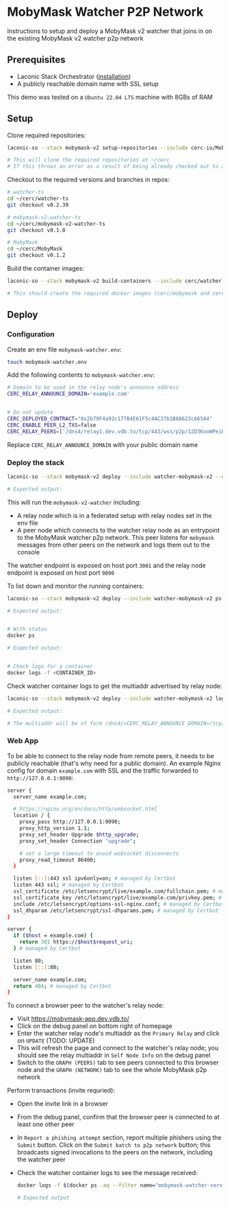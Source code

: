 # MobyMask Watcher P2P Network

Instructions to setup and deploy a MobyMask v2 watcher that joins in on the existing MobyMask v2 watcher p2p network

## Prerequisites

* Laconic Stack Orchestrator ([installation](/README.md#install))
* A publicly reachable domain name with SSL setup

This demo was tested on a `Ubuntu 22.04 LTS` machine with 8GBs of RAM

## Setup

Clone required repositories:

  ```bash
  laconic-so --stack mobymask-v2 setup-repositories --include cerc-io/MobyMask,cerc-io/watcher-ts,cerc-io/mobymask-v2-watcher-ts

  # This will clone the required repositories at ~/cerc
  # If this throws an error as a result of being already checked out to a branch/tag in a repo, remove the repositories mentioned below and re-run the command
  ```

Checkout to the required versions and branches in repos:

  ```bash
  # watcher-ts
  cd ~/cerc/watcher-ts
  git checkout v0.2.39

  # mobymask-v2-watcher-ts
  cd ~/cerc/mobymask-v2-watcher-ts
  git checkout v0.1.0

  # MobyMask
  cd ~/cerc/MobyMask
  git checkout v0.1.2
  ```

Build the container images:

  ```bash
  laconic-so --stack mobymask-v2 build-containers --include cerc/watcher-ts,cerc/watcher-mobymask-v2,cerc/mobymask

  # This should create the required docker images (cerc/mobymask and cerc/watcher-mobymask-v2) in the local image registry
  ```

## Deploy

### Configuration

Create an env file `mobymask-watcher.env`:

  ```bash
  touch mobymask-watcher.env
  ```

Add the following contents to `mobymask-watcher.env`:

  ```bash
  # Domain to be used in the relay node's announce address
  CERC_RELAY_ANNOUNCE_DOMAIN='example.com'


  # Do not update
  CERC_DEPLOYED_CONTRACT="0x2b79F4a92c177B4E61F5c4AC37b1B8A623c665A4"
  CERC_ENABLE_PEER_L2_TXS=false
  CERC_RELAY_PEERS=['/dns4/relay1.dev.vdb.to/tcp/443/wss/p2p/12D3KooWPeiRZHym2LYTZsbDhciF8tXDimakXPfL4xkRG44s4QUB', '/dns4/relay2.dev.vdb.to/tcp/443/wss/p2p/12D3KooWJD6kLyqHayEkaFVrsDwdyYnPtr5nvjNT9CYTBQJHoYK4']
  ```

Replace `CERC_RELAY_ANNOUNCE_DOMAIN` with your public domain name

### Deploy the stack

```bash
laconic-so --stack mobymask-v2 deploy --include watcher-mobymask-v2 --env-file mobymask-watcher.env up

# Expected output:

```

This will run the `mobymask-v2-watcher` including:
* A relay node which is in a federated setup with relay nodes set in the env file
* A peer node which connects to the watcher relay node as an entrypoint to the MobyMask watcher p2p network. This peer listens for `mobymask` messages from other peers on the network and logs them out to the console

The watcher endpoint is exposed on host port `3001` and the relay node endpoint is exposed on host port `9090`

To list down and monitor the running containers:

  ```bash
  laconic-so --stack mobymask-v2 deploy --include watcher-mobymask-v2 ps

  # Expected output:


  # With status
  docker ps

  # Expected output:


  # Check logs for a container
  docker logs -f <CONTAINER_ID>
  ```

Check watcher container logs to get the multiaddr advertised by relay node:

  ```bash
  laconic-so --stack mobymask-v2 deploy --include watcher-mobymask-v2 logs mobymask-watcher-server | grep -A 3 "Relay node started"

  # Expected output:

  # The multiaddr will be of form /dns4/<CERC_RELAY_ANNOUNCE_DOMAIN>/tcp/443/wss/p2p/<RELAY_PEER_ID>
  ```

### Web App

To be able to connect to the relay node from remote peers, it needs to be publicly reachable (that's why need for a public domain). An example Nginx config for domain `example.com` with SSL and the traffic forwarded to `http://127.0.0.1:9090`:

  ```bash
  server {
    server_name example.com;

    # https://nginx.org/en/docs/http/websocket.html
    location / {
      proxy_pass http://127.0.0.1:9090;
      proxy_http_version 1.1;
      proxy_set_header Upgrade $http_upgrade;
      proxy_set_header Connection "upgrade";

      # set a large timeout to avoid websocket disconnects
      proxy_read_timeout 86400;
    }

    listen [::]:443 ssl ipv6only=on; # managed by Certbot
    listen 443 ssl; # managed by Certbot
    ssl_certificate /etc/letsencrypt/live/example.com/fullchain.pem; # managed by Certbot
    ssl_certificate_key /etc/letsencrypt/live/example.com/privkey.pem; # managed by Certbot
    include /etc/letsencrypt/options-ssl-nginx.conf; # managed by Certbot
    ssl_dhparam /etc/letsencrypt/ssl-dhparams.pem; # managed by Certbot
  }

  server {
    if ($host = example.com) {
      return 301 https://$host$request_uri;
    } # managed by Certbot

    listen 80;
    listen [::]:80;

    server_name example.com;
    return 404; # managed by Certbot
  }
  ```

To connect a browser peer to the watcher's relay node:
* Visit https://mobymask-app.dev.vdb.to/
* Click on the debug panel on bottom right of homepage
* Enter the watcher relay node's multiaddr as the `Primary Relay` and click on `UPDATE` (TODO: UPDATE)
* This will refresh the page and connect to the watcher's relay node; you should see the relay multiaddr in `Self Node Info` on the debug panel
* Switch to the `GRAPH (PEERS)` tab to see peers connected to this browser node and the `GRAPH (NETWORK)` tab to see the whole MobyMask p2p network

Perform transactions (invite requried):
* Open the invite link in a browser
* From the debug panel, confirm that the browser peer is connected to at least one other peer
* In `Report a phishing attempt` section, report multiple phishers using the `Submit` button. Click on the `Submit batch to p2p network` button; this broadcasts signed invocations to the peers on the network, including the watcher peer
* Check the watcher container logs to see the message received:

  ```bash
  docker logs -f $(docker ps -aq --filter name="mobymask-watcher-server")

  # Expected output
  ```
